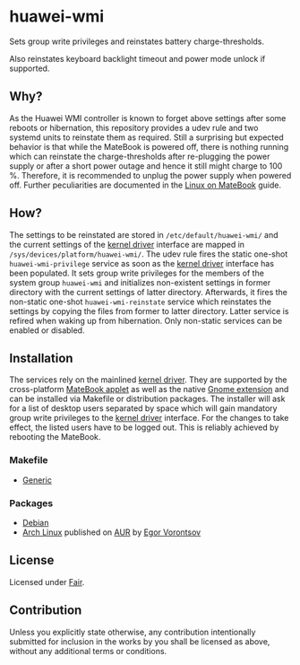 # huawei-wmi

Sets group write privileges and reinstates battery charge-thresholds.

Also reinstates keyboard backlight timeout and power mode unlock if supported.

## Why?

As the Huawei WMI controller is known to forget above settings after some reboots or hibernation,
this repository provides a udev rule and two systemd units to reinstate them as required. Still a
surprising but expected behavior is that while the MateBook is powered off, there is nothing running
which can reinstate the charge-thresholds after re-plugging the power supply or after a short power
outage and hence it still might charge to 100 %. Therefore, it is recommended to unplug the power
supply when powered off. Further peculiarities are documented in the [Linux on MateBook] guide.

## How?

The settings to be reinstated are stored in `/etc/default/huawei-wmi/` and the current settings of
the [kernel driver] interface are mapped in `/sys/devices/platform/huawei-wmi/`. The udev rule fires
the static one-shot `huawei-wmi-privilege` service as soon as the [kernel driver] interface has been
populated. It sets group write privileges for the members of the system group `huawei-wmi` and
initializes non-existent settings in former directory with the current settings of latter directory.
Afterwards, it fires the non-static one-shot `huawei-wmi-reinstate` service which reinstates the
settings by copying the files from former to latter directory. Latter service is refired when waking
up from hibernation. Only non-static services can be enabled or disabled.

## Installation

The services rely on the mainlined [kernel driver]. They are supported by the cross-platform
[MateBook applet] as well as the native [Gnome extension] and can be installed via Makefile or
distribution packages. The installer will ask for a list of desktop users separated by space which
will gain mandatory group write privileges to the [kernel driver] interface. For the changes to take
effect, the listed users have to be logged out. This is reliably achieved by rebooting the MateBook.

[Linux on MateBook]: https://github.com/nekr0z/linux-on-huawei-matebook-13-2019
[kernel driver]: https://github.com/aymanbagabas/Huawei-WMI
[MateBook applet]: https://github.com/nekr0z/matebook-applet
[Gnome extension]: https://github.com/egormanga/gnome-extension-huawei-wmi

### Makefile

  * [Generic](generic)

### Packages

  * [Debian](debian)
  * [Arch Linux] published on [AUR] by [Egor Vorontsov]

[Arch Linux]: https://github.com/egormanga/aur-huawei-wmi
[AUR]: https://aur.archlinux.org/packages/huawei-wmi
[Egor Vorontsov]: https://github.com/egormanga

## License

Licensed under [Fair].

[Fair]: https://opensource.org/licenses/Fair

## Contribution

Unless you explicitly state otherwise, any contribution intentionally submitted for inclusion in the
works by you shall be licensed as above, without any additional terms or conditions.
